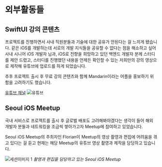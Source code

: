 # 외부활동들

## SwiftUI 강의 콘텐츠
프로젝트를 진행하면서 사내 직원분들과 기술에 대한 공유가 안된다는 걸 느끼게 됐습니다.
같은 iOS를 개발하는데 서로의 개발 지식들을 공유할 수 없다는 점을 해소하고 싶어 
사내 시니어 iOS 개발자 님과, iOS로 전향을 희망하고 있던 백엔드 개발자 분께 스터디를 제안 드렸고, 
스터디를 진행했던 내용을 언제든 확인할 수 있는 저희만의 강의 영상으로 제작해 유튜브에 
업로드를 하게 되었습니다.

추후 프로젝트 출시 후 무료 강의 콘텐츠와 함께 Mandarin이라는 어플을 홍보하기 위함을 고려하기도 했습니다.

[유튜브 채널](https://www.youtube.com/channel/UCDu6yjwSyDRePL-4yDBnv0Q)
![유튜브](https://github.com/woozoobro/About_Mandarin/assets/99154211/1729d00b-34bb-4ac1-b05e-b1c48ef99d8f)


## Seoul iOS Meetup

국내 서비스로 프로젝트를 출시 후 글로벌 배포도 고려해봐야겠다는 생각이 들어
해외 개발자 분들과 네트워킹을 조금씩 쌓아가고자 Meetup에 참여하고 있었습니다.

Seoul iOS Meetup의 주최자인 Florian이 Meetup의 영상 촬영과 편집에 어려움을 겪고 있다는 걸
듣고 현재는 해당 Meetup의 유튜브 영상 촬영과 제작을 담당하고 있습니다.

![세션이미지 1](https://github.com/woozoobro/About_Mandarin/assets/99154211/4c6f3a83-b650-43f2-8821-a166e6451366)
*촬영과 편집을 담당하고 있는 Seoul iOS Meetup*
